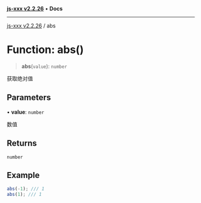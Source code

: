[**js-xxx v2.2.26**](../README.md) • **Docs**

***

[js-xxx v2.2.26](../README.md) / abs

# Function: abs()

> **abs**(`value`): `number`

获取绝对值

## Parameters

• **value**: `number`

数值

## Returns

`number`

## Example

```ts
abs(-1); /// 1
abs(1); /// 1
```
